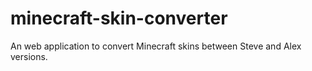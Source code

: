 # minecraft-skin-converter

An web application to convert Minecraft skins between Steve and Alex versions.
